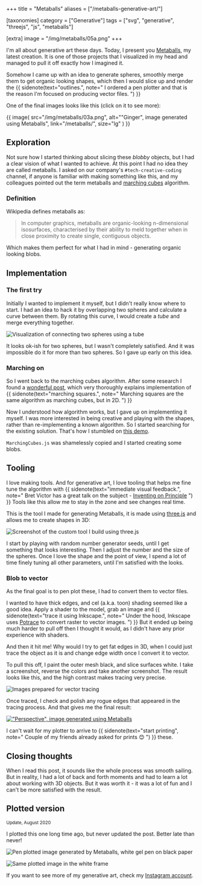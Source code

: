 +++
title = "Metaballs"
aliases = ["/metaballs-generative-art/"]

[taxonomies]
category = ["Generative"]
tags = ["svg", "generative", "threejs", "js", "metaballs"]

[extra]
image = "/img/metaballs/05a.png"
+++

I'm all about generative art these days. Today, I present you [Metaballs](/metaballs/), my latest creation. It is one of those projects that I visualized in my head and managed to pull it off exactly how I imagined it.

Somehow I came up with an idea to generate spheres, smoothly merge them to get organic looking shapes, which then I would slice up and render the
{{ sidenote(text="outlines.", note="
I ordered a pen plotter and that is the reason I'm focused on producing vector files.
") }}

One of the final images looks like this (click on it to see more):

{{ image(
  src="/img/metaballs/03a.png",
  alt="&quot;Ginger&quot;, image generated using Metaballs",
  link="/metaballs/",
  size="lg"
) }}

<!-- more -->

## Exploration

Not sure how I started thinking about slicing these *blobby* objects, but I had a clear vision of what I wanted to achieve. At this point I had no idea they are called metaballs. I asked on our company's `#tech-creative-coding` channel, if anyone is familiar with making something like this, and my colleagues pointed out the term metaballs and [marching cubes](https://en.m.wikipedia.org/wiki/Marching_cubes) algorithm.

### Definition

Wikipedia defines metaballs as:

> In computer graphics, metaballs are organic-looking n-dimensional isosurfaces, characterised by their ability to meld together when in close proximity to create single, contiguous objects.

Which makes them perfect for what I had in mind - generating organic looking blobs.

## Implementation

### The first try

Initially I wanted to implement it myself, but I didn't really know where to start. I had an idea to hack it by overlapping two spheres and calculate a curve between them. By rotating this curve, I would create a *tube* and merge everything together.

![Visualization of connecting two spheres using a tube](/img/metaballs/2d.svg)

It looks ok-ish for two spheres, but I wasn't completely satisfied. And it was impossible do it for more than two spheres. So I gave up early on this idea.

### Marching on

So I went back to the marching cubes algorithm. After some research I found a [wonderful
post](http://jamie-wong.com/2014/08/19/metaballs-and-marching-squares/), which very thoroughly explains implementation of
{{ sidenote(text="marching squares.", note="
Marching squares are the same algorithm as marching cubes, but in 2D.
") }}

Now I understood how algorithm works, but I gave up on implementing it myself. I was more interested in being creative and playing with the shapes, rather than re-implementing a known algorithm. So I started searching for the existing solution. That's how I stumbled on [this demo](https://www.clicktorelease.com/code/bumpy-metaballs/).

`MarchingCubes.js` was shamelessly copied and I started creating some blobs.

## Tooling

I love making tools. And for generative art, I love tooling that helps me fine tune the algorithm  with
{{ sidenote(text="immediate visual feedback.", note="
Bret Victor has a great talk on the subject - [Inventing on Principle](https://vimeo.com/36579366)
") }}
Tools like this allow me to stay in the zone and see changes real time.

This is the tool I made for generating Metaballs, it is made using [three.js](https://threejs.org/) and allows me to create shapes in 3D:

![Screenshot of the custom tool I build using three.js](/img/metaballs/tooling.png)

I start by playing with random number generator seeds, until I get something that looks interesting. Then I adjust the number and the size of the spheres. Once I love the shape and the point of view, I spend a lot of time finely tuning all other parameters, until I'm satisfied with the looks.

### Blob to vector

As the final goal is to pen plot these, I had to convert them to vector files.

I wanted to have thick edges, and cel (a.k.a. toon) shading seemed like a good idea. Apply a shader to the model, grab an image and
{{ sidenote(text="trace it using Inkscape.", note="
Under the hood, Inkscape uses [Potrace](http://potrace.sourceforge.net/) to convert raster to vector images.
") }}
But it ended up being much harder to pull off then I thought it would, as I didn't have any prior experience with shaders.

And then it hit me! Why would I try to get fat edges in 3D, when I could just trace the object as it is and change edge width once I convert it to vector.

To pull this off, I paint the outer mesh black, and slice surfaces white. I take a screenshot, reverse the colors and take another screenshot. The result looks like this, and the high contrast makes tracing very precise.

![Images prepared for vector tracing](/img/metaballs/exports.png)

Once traced, I check and polish any rogue edges that appeared in the tracing process. And that gives me the final result:

[!["Perspective", image generated using Metaballs](/img/metaballs/05b.png)](/metaballs/)

I can't wait for my plotter to arrive to
{{ sidenote(text="start printing", note="
Couple of my friends already asked for prints :blush:
") }}
these.


## Closing thoughts

When I read this post, it sounds like the whole process was smooth sailing. But in reality, I had a lot of back and forth moments and had to learn a lot about working with 3D objects. But it was worth it - it was a lot of fun and I can't be more satisfied with the result.


## Plotted version

<small>Update, August 2020</small>

I plotted this one long time ago, but never updated the post. Better late than never!

![Pen plotted image generated by Metaballs, white gel pen on black paper](/img/metaballs/plot.jpg)

![Same plotted image in the white frame](/img/metaballs/plot-framed.jpg)

If you want to see more of my generative art, check my [Instagram account](https://www.instagram.com/muffinman_io/).

